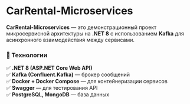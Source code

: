# CarRental-Microservices

**CarRental-Microservices** — это демонстрационный проект микросервисной архитектуры на **.NET 8** с использованием **Kafka** для асинхронного взаимодействия между сервисами.  

### 📌 Технологии
✅ **.NET 8 (ASP.NET Core Web API)**  
✅ **Kafka (Confluent.Kafka)** — брокер сообщений  
✅ **Docker + Docker Compose** — для контейнеризации сервисов  
✅ **Swagger** — для тестирования API  
✅ **PostgreSQL, MongoDB** — база данных    
